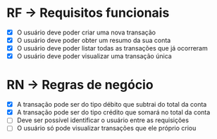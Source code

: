 # RF -> Requisitos funcionais

- [x] O usuário deve poder criar uma nova transação
- [x] O usuário deve poder obter um resumo da sua conta
- [x] O usuário deve poder listar todas as transações que já ocorreram
- [x] O usuário deve poder visualizar uma transação única

# RN -> Regras de negócio

- [x] A transação pode ser do tipo débito que subtrai do total da conta
- [x] A transação pode ser do tipo crédito que somará no total da conta
- [ ] Deve ser possível identificar o usuário entre as requisições
- [ ] O usuário só pode visualizar transações que ele próprio criou